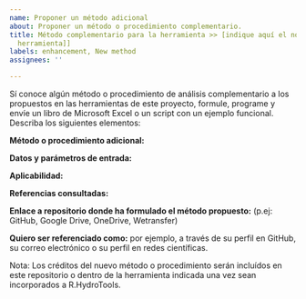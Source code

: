 ```yaml
---
name: Proponer un método adicional
about: Proponer un método o procedimiento complementario.
title: Método complementario para la herramienta >> [indique aquí el nombre de la
  herramienta]]
labels: enhancement, New method
assignees: ''

---
```


Sí conoce algún método o procedimiento de análisis complementario a los propuestos en las herramientas de este proyecto, formule, programe y envíe un libro de Microsoft Excel o un script con un ejemplo funcional. Describa los siguientes elementos:


**Método o procedimiento adicional:**


**Datos y parámetros de entrada:**


**Aplicabilidad:**


**Referencias consultadas:**


**Enlace a repositorio donde ha formulado el método propuesto:** (p.ej: GitHub, Google Drive, OneDrive, Wetransfer)


**Quiero ser referenciado como:** por ejemplo, a través de su perfil en GitHub, su correo electrónico o su perfil en redes científicas. 


Nota: Los créditos del nuevo método o procedimiento serán incluídos en este repositorio o dentro de la herramienta indicada una vez sean incorporados a R.HydroTools.
